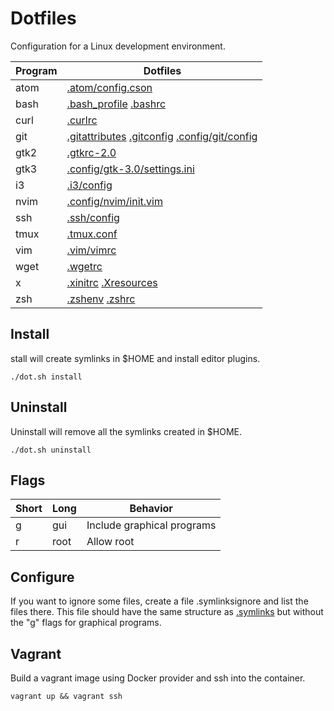 # Dotfiles

Configuration for a Linux development environment.

Program | Dotfiles
--------|---------
atom    | [.atom/config.cson](files/atom/config.cson)
bash    | [.bash_profile](files/bash_profile) [.bashrc](files/bashrc)
curl    | [.curlrc](files/curlrc)
git     | [.gitattributes](files/gitattributes) [.gitconfig](files/gitconfig) [.config/git/config](files/config/git/config)
gtk2    | [.gtkrc-2.0](files/gtkrc-2.0)
gtk3    | [.config/gtk-3.0/settings.ini](files/config/gtk-3.0/settings.ini)
i3      | [.i3/config](files/i3/config)
nvim    | [.config/nvim/init.vim](files/vim/vimrc)
ssh     | [.ssh/config](files/ssh/config)
tmux    | [.tmux.conf](files/tmux.conf)
vim     | [.vim/vimrc](files/vim/vimrc)
wget    | [.wgetrc](files/wgetrc)
x       | [.xinitrc](files/xinitrc) [.Xresources](files/Xresources)
zsh     | [.zshenv](files/zshenv) [.zshrc](files/zshrc)

## Install

stall will create symlinks in $HOME and install editor plugins.

    ./dot.sh install

## Uninstall

Uninstall will remove all the symlinks created in $HOME.

    ./dot.sh uninstall

## Flags

Short  | Long  | Behavior
-------|-------|---------
g      | gui   | Include graphical programs
r      | root  | Allow root

## Configure

If you want to ignore some files, create a file .symlinksignore and list the files there. This file should have the same structure as [.symlinks](.symlinks) but without the "g" flags for graphical programs.

## Vagrant

Build a vagrant image using Docker provider and ssh into the container.

    vagrant up && vagrant ssh
